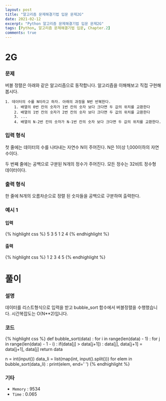 ```yaml
---
layout: post
title: "알고리즘 문제해결기법 입문 문제2G"
date: 2021-02-12
excerpt: "Python 알고리즘 문제해결기법 입문 문제2G"
tags: [Python, 알고리즘 문제해결기법 입문, Chapter.2]
comments: true
---
```

# 2G

### 문제
버블 정렬은 아래와 같은 알고리즘으로 동작합니다. 알고리즘을 이해해보고 직접 구현해봅시다.

	1. 데이터의 수를 N이라고 하자. 아래의 과정을 N번 반복한다.
		1. 배열의 0번 칸의 숫자가 1번 칸의 숫자 보다 크다면 두 값의 위치를 교환한다
		2. 배열의 1번 칸의 숫자가 2번 칸의 숫자 보다 크다면 두 값의 위치를 교환한다
		3. ...
		4. 배열의 N-2번 칸의 숫자가 N-1번 칸의 숫자 보다 크다면 두 값의 위치를 교환한다.

### 입력 형식
첫 줄에는 데이터의 수를 나타내는 자연수 N이 주어진다. N은 1이상 1,000이하의 자연수이다.

두 번째 줄에는 공백으로 구분된 N개의 정수가 주어진다. 모든 정수는 32비트 정수형 데이터이다.

### 출력 형식
한 줄에 N개의 오름차순으로 정렬 된 숫자들을 공백으로 구분하여 출력한다.

### 예시 1
#### 입력
{% highlight css %}
5
3 5 1 2 4
{% endhighlight %}
#### 출력
{% highlight css %}
1 2 3 4 5
{% endhighlight %}

# 풀이

### 설명
데이터를 리스트형식으로 입력을 받고 bubble_sort 함수에서 버블정렬을 수행했습니다. 시간복잡도는 O(N**2)입니다.

### 코드
{% highlight css %}
def bubble_sort(data) :
	for i in range(len(data) - 1) :
		for j in range(len(data) - 1 - i) :
			if(data[j] > data[j+1]) : data[j], data[j+1] = data[j+1], data[j]
	return data

n = int(input())
data_li = list(map(int, input().split()))
for elem in bubble_sort(data_li) :
	print(elem, end=' ')
{% endhighlight %}

### 기타
- `Memory` : 9534
- `Time` : 0.065